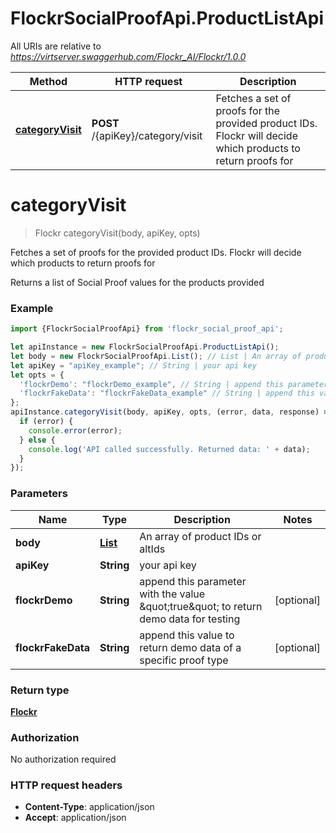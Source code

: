 # FlockrSocialProofApi.ProductListApi

All URIs are relative to *https://virtserver.swaggerhub.com/Flockr_AI/Flockr/1.0.0*

Method | HTTP request | Description
------------- | ------------- | -------------
[**categoryVisit**](ProductListApi.md#categoryVisit) | **POST** /{apiKey}/category/visit | Fetches a set of proofs for the provided product IDs. Flockr will decide which products to return proofs for

<a name="categoryVisit"></a>
# **categoryVisit**
> Flockr categoryVisit(body, apiKey, opts)

Fetches a set of proofs for the provided product IDs. Flockr will decide which products to return proofs for

Returns a list of Social Proof values for the products provided 

### Example
```javascript
import {FlockrSocialProofApi} from 'flockr_social_proof_api';

let apiInstance = new FlockrSocialProofApi.ProductListApi();
let body = new FlockrSocialProofApi.List(); // List | An array of product IDs or altIds
let apiKey = "apiKey_example"; // String | your api key
let opts = { 
  'flockrDemo': "flockrDemo_example", // String | append this parameter with the value \"true\" to return demo data for testing
  'flockrFakeData': "flockrFakeData_example" // String | append this value to return demo data of a specific proof type
};
apiInstance.categoryVisit(body, apiKey, opts, (error, data, response) => {
  if (error) {
    console.error(error);
  } else {
    console.log('API called successfully. Returned data: ' + data);
  }
});
```

### Parameters

Name | Type | Description  | Notes
------------- | ------------- | ------------- | -------------
 **body** | [**List**](List.md)| An array of product IDs or altIds | 
 **apiKey** | **String**| your api key | 
 **flockrDemo** | **String**| append this parameter with the value \&quot;true\&quot; to return demo data for testing | [optional] 
 **flockrFakeData** | **String**| append this value to return demo data of a specific proof type | [optional] 

### Return type

[**Flockr**](Flockr.md)

### Authorization

No authorization required

### HTTP request headers

 - **Content-Type**: application/json
 - **Accept**: application/json

